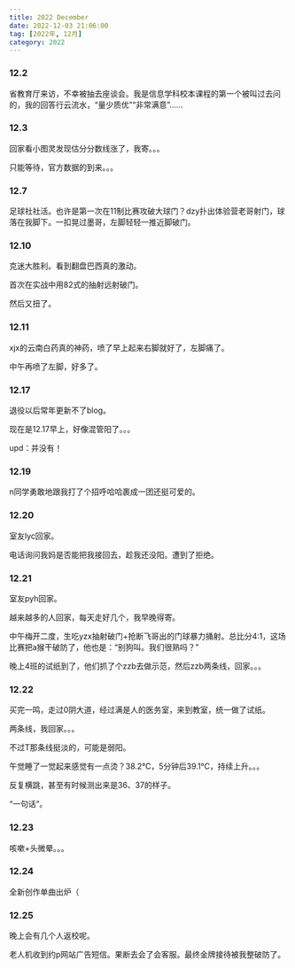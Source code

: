 ```yaml
---
title: 2022 December
date: 2022-12-03 21:06:00
tag: [2022年, 12月]
category: 2022
---
```


### 12.2

省教育厅来访，不幸被抽去座谈会。我是信息学科校本课程的第一个被叫过去问的，我的回答行云流水，“量少质优”“非常满意”……

### 12.3

回家看小图灵发现估分分数线涨了，我寄。。。

只能等待，官方数据的到来。。。

### 12.7

足球社社活。也许是第一次在11制比赛攻破大球门？dzy扑出体验营老哥射门，球落在我脚下。一扣晃过墨哥，左脚轻轻一推近脚破门。

### 12.10

克迷大胜利。看到翻盘巴西真的激动。

首次在实战中用82式的抽射远射破门。

然后又扭了。

### 12.11

xjx的云南白药真的神药，喷了早上起来右脚就好了，左脚痛了。

中午再喷了左脚，好多了。

### 12.17

退役以后常年更新不了blog。

现在是12.17早上，好像混管阳了。。。

upd：并没有！

### 12.19

n同学勇敢地跟我打了个招呼哈哈裹成一团还挺可爱的。

### 12.20

室友lyc回家。

电话询问我妈是否能把我接回去，趁我还没阳。遭到了拒绝。

### 12.21

室友pyh回家。

越来越多的人回家，每天走好几个，我早晚得寄。

中午梅开二度，生吃yzx抽射破门+抢断飞哥出的门球暴力捅射。总比分4:1，这场比赛把a猴干破防了，他也是：“别狗叫。我们很熟吗？”

晚上4班的试纸到了，他们抓了个zzb去做示范，然后zzb两条线，回家。。。

### 12.22

买完一鸣，走过0阴大道，经过满是人的医务室，来到教室，统一做了试纸。

两条线，我回家。。。

不过T那条线挺淡的，可能是弱阳。

午觉睡了一觉起来感觉有一点烫？38.2℃，5分钟后39.1℃，持续上升。。。

反复横跳，甚至有时候测出来是36、37的样子。

“一句话”。

### 12.23

咳嗽+头微晕。。。

### 12.24

全新创作单曲出炉（

### 12.25

晚上会有几个人返校呢。

老人机收到约p网站广告短信。果断去会了会客服。最终金牌接待被我整破防了。
